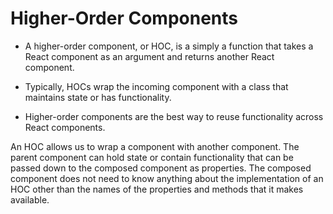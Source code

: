 # Higher-Order Components

* A higher-order component, or HOC, is a simply a function that takes a React component
as an argument and returns another React component. 

* Typically, HOCs wrap the incoming component with a class that maintains state or has functionality.

* Higher-order components are the best way to reuse functionality across React components.

An HOC allows us to wrap a component with another component. The parent component can hold state or contain functionality that can be passed down to the composed component as properties. The composed component does not need to know anything about the implementation of an HOC other than the names of the properties and methods that it makes available.